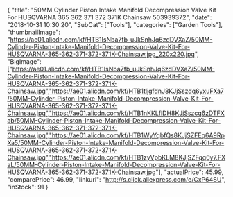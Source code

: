 {
	"title": "50MM Cylinder Piston Intake Manifold Decompression Valve Kit For HUSQVARNA 365 362 371 372 371K Chainsaw  503939372",
	"date": "2018-10-31 10:30:20",
	"SubCat": ["Tools"],
	"categories": ["Garden Tools"],
	"thumbnailImage": "https://ae01.alicdn.com/kf/HTB1IsNba7fb_uJkSnhJq6zdDVXaZ/50MM-Cylinder-Piston-Intake-Manifold-Decompression-Valve-Kit-For-HUSQVARNA-365-362-371-372-371K-Chainsaw.jpg_220x220.jpg",
	"BigImage": ["https://ae01.alicdn.com/kf/HTB1IsNba7fb_uJkSnhJq6zdDVXaZ/50MM-Cylinder-Piston-Intake-Manifold-Decompression-Valve-Kit-For-HUSQVARNA-365-362-371-372-371K-Chainsaw.jpg","https://ae01.alicdn.com/kf/HTB1tljgfdnJ8KJjSszdq6yxuFXa7/50MM-Cylinder-Piston-Intake-Manifold-Decompression-Valve-Kit-For-HUSQVARNA-365-362-371-372-371K-Chainsaw.jpg","https://ae01.alicdn.com/kf/HTB1nKKLflDH8KJjSszcq6zDTFXab/50MM-Cylinder-Piston-Intake-Manifold-Decompression-Valve-Kit-For-HUSQVARNA-365-362-371-372-371K-Chainsaw.jpg","https://ae01.alicdn.com/kf/HTB1WyYqbfQs8KJjSZFEq6A9RpXa5/50MM-Cylinder-Piston-Intake-Manifold-Decompression-Valve-Kit-For-HUSQVARNA-365-362-371-372-371K-Chainsaw.jpg","https://ae01.alicdn.com/kf/HTB1zyVpbKLM8KJjSZFqq6y7.FXaL/50MM-Cylinder-Piston-Intake-Manifold-Decompression-Valve-Kit-For-HUSQVARNA-365-362-371-372-371K-Chainsaw.jpg"],
	"actualPrice": 45.99,
	"comparePrice": 46.99,
	"linkurl": "http://s.click.aliexpress.com/e/CxP64SU",
	"inStock": 91
}
